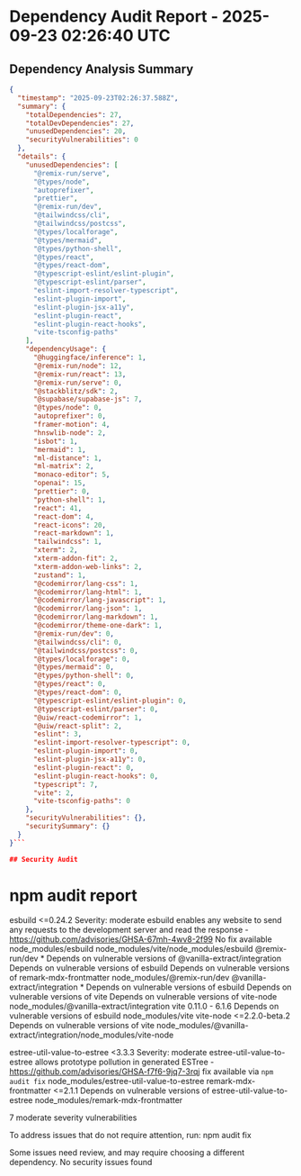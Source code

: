 # Dependency Audit Report - 2025-09-23 02:26:40 UTC

## Dependency Analysis Summary
```json
{
  "timestamp": "2025-09-23T02:26:37.588Z",
  "summary": {
    "totalDependencies": 27,
    "totalDevDependencies": 27,
    "unusedDependencies": 20,
    "securityVulnerabilities": 0
  },
  "details": {
    "unusedDependencies": [
      "@remix-run/serve",
      "@types/node",
      "autoprefixer",
      "prettier",
      "@remix-run/dev",
      "@tailwindcss/cli",
      "@tailwindcss/postcss",
      "@types/localforage",
      "@types/mermaid",
      "@types/python-shell",
      "@types/react",
      "@types/react-dom",
      "@typescript-eslint/eslint-plugin",
      "@typescript-eslint/parser",
      "eslint-import-resolver-typescript",
      "eslint-plugin-import",
      "eslint-plugin-jsx-a11y",
      "eslint-plugin-react",
      "eslint-plugin-react-hooks",
      "vite-tsconfig-paths"
    ],
    "dependencyUsage": {
      "@huggingface/inference": 1,
      "@remix-run/node": 12,
      "@remix-run/react": 13,
      "@remix-run/serve": 0,
      "@stackblitz/sdk": 2,
      "@supabase/supabase-js": 7,
      "@types/node": 0,
      "autoprefixer": 0,
      "framer-motion": 4,
      "hnswlib-node": 2,
      "isbot": 1,
      "mermaid": 1,
      "ml-distance": 1,
      "ml-matrix": 2,
      "monaco-editor": 5,
      "openai": 15,
      "prettier": 0,
      "python-shell": 1,
      "react": 41,
      "react-dom": 4,
      "react-icons": 20,
      "react-markdown": 1,
      "tailwindcss": 1,
      "xterm": 2,
      "xterm-addon-fit": 2,
      "xterm-addon-web-links": 2,
      "zustand": 1,
      "@codemirror/lang-css": 1,
      "@codemirror/lang-html": 1,
      "@codemirror/lang-javascript": 1,
      "@codemirror/lang-json": 1,
      "@codemirror/lang-markdown": 1,
      "@codemirror/theme-one-dark": 1,
      "@remix-run/dev": 0,
      "@tailwindcss/cli": 0,
      "@tailwindcss/postcss": 0,
      "@types/localforage": 0,
      "@types/mermaid": 0,
      "@types/python-shell": 0,
      "@types/react": 0,
      "@types/react-dom": 0,
      "@typescript-eslint/eslint-plugin": 0,
      "@typescript-eslint/parser": 0,
      "@uiw/react-codemirror": 1,
      "@uiw/react-split": 2,
      "eslint": 3,
      "eslint-import-resolver-typescript": 0,
      "eslint-plugin-import": 0,
      "eslint-plugin-jsx-a11y": 0,
      "eslint-plugin-react": 0,
      "eslint-plugin-react-hooks": 0,
      "typescript": 7,
      "vite": 2,
      "vite-tsconfig-paths": 0
    },
    "securityVulnerabilities": {},
    "securitySummary": {}
  }
}```

## Security Audit
```
# npm audit report

esbuild  <=0.24.2
Severity: moderate
esbuild enables any website to send any requests to the development server and read the response - https://github.com/advisories/GHSA-67mh-4wv8-2f99
No fix available
node_modules/esbuild
node_modules/vite/node_modules/esbuild
  @remix-run/dev  *
  Depends on vulnerable versions of @vanilla-extract/integration
  Depends on vulnerable versions of esbuild
  Depends on vulnerable versions of remark-mdx-frontmatter
  node_modules/@remix-run/dev
  @vanilla-extract/integration  *
  Depends on vulnerable versions of esbuild
  Depends on vulnerable versions of vite
  Depends on vulnerable versions of vite-node
  node_modules/@vanilla-extract/integration
  vite  0.11.0 - 6.1.6
  Depends on vulnerable versions of esbuild
  node_modules/vite
    vite-node  <=2.2.0-beta.2
    Depends on vulnerable versions of vite
    node_modules/@vanilla-extract/integration/node_modules/vite-node

estree-util-value-to-estree  <3.3.3
Severity: moderate
estree-util-value-to-estree allows prototype pollution in generated ESTree - https://github.com/advisories/GHSA-f7f6-9jq7-3rqj
fix available via `npm audit fix`
node_modules/estree-util-value-to-estree
  remark-mdx-frontmatter  <=2.1.1
  Depends on vulnerable versions of estree-util-value-to-estree
  node_modules/remark-mdx-frontmatter

7 moderate severity vulnerabilities

To address issues that do not require attention, run:
  npm audit fix

Some issues need review, and may require choosing
a different dependency.
No security issues found
```
